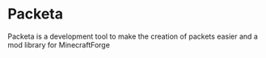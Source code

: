 # Packeta
Packeta is a development tool to make the creation of packets easier and a mod library for MinecraftForge

